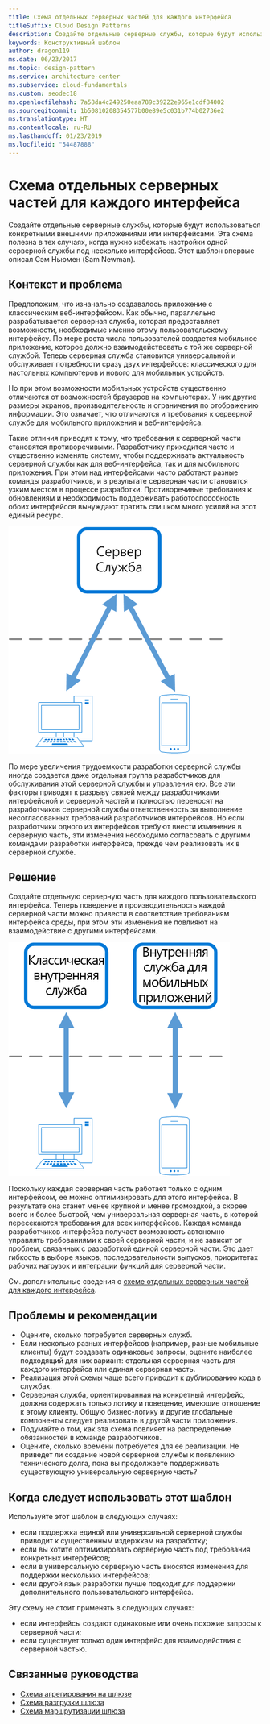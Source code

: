 ```yaml
---
title: Схема отдельных серверных частей для каждого интерфейса
titleSuffix: Cloud Design Patterns
description: Создайте отдельные серверные службы, которые будут использоваться конкретными внешними приложениями или интерфейсами.
keywords: Конструктивный шаблон
author: dragon119
ms.date: 06/23/2017
ms.topic: design-pattern
ms.service: architecture-center
ms.subservice: cloud-fundamentals
ms.custom: seodec18
ms.openlocfilehash: 7a58da4c249250eaa789c39222e965e1cdf84002
ms.sourcegitcommit: 1b50810208354577b00e89e5c031b774b02736e2
ms.translationtype: HT
ms.contentlocale: ru-RU
ms.lasthandoff: 01/23/2019
ms.locfileid: "54487888"
---
```

# <a name="backends-for-frontends-pattern"></a>Схема отдельных серверных частей для каждого интерфейса

Создайте отдельные серверные службы, которые будут использоваться конкретными внешними приложениями или интерфейсами. Эта схема полезна в тех случаях, когда нужно избежать настройки одной серверной службы под несколько интерфейсов. Этот шаблон впервые описал Сэм Ньюмен (Sam Newman).

## <a name="context-and-problem"></a>Контекст и проблема

Предположим, что изначально создавалось приложение с классическим веб-интерфейсом. Как обычно, параллельно разрабатывается серверная служба, которая предоставляет возможности, необходимые именно этому пользовательскому интерфейсу. По мере роста числа пользователей создается мобильное приложение, которое должно взаимодействовать с той же серверной службой. Теперь серверная служба становится универсальной и обслуживает потребности сразу двух интерфейсов: классического для настольных компьютеров и нового для мобильных устройств.

Но при этом возможности мобильных устройств существенно отличаются от возможностей браузеров на компьютерах. У них другие размеры экранов, производительность и ограничения по отображению информации. Это означает, что отличаются и требования к серверной службе для мобильного приложения и веб-интерфейса.

Такие отличия приводят к тому, что требования к серверной части становятся противоречивыми. Разработчику приходится часто и существенно изменять систему, чтобы поддерживать актуальность серверной службы как для веб-интерфейса, так и для мобильного приложения. При этом над интерфейсами часто работают разные команды разработчиков, и в результате серверная части становится узким местом в процессе разработки. Противоречивые требования к обновлениям и необходимость поддерживать работоспособность обоих интерфейсов вынуждают тратить слишком много усилий на этот единый ресурс.

![Контекст и проблема: схема отдельных серверных частей для каждого интерфейса](./_images/backend-for-frontend.png)

По мере увеличения трудоемкости разработки серверной службы иногда создается даже отдельная группа разработчиков для обслуживания этой серверной службы и управления ею. Все эти факторы приводят к разрыву связей между разработчиками интерфейсной и серверной частей и полностью переносят на разработчиков серверной службы ответственность за выполнение несогласованных требований разработчиков интерфейсов. Но если разработчики одного из интерфейсов требуют внести изменения в серверную часть, эти изменения необходимо согласовать с другими командами разработки интерфейса, прежде чем реализовать их в серверной службе.

## <a name="solution"></a>Решение

Создайте отдельную серверную часть для каждого пользовательского интерфейса. Теперь поведение и производительность каждой серверной части можно привести в соответствие требованиям интерфейса среды, при этом эти изменения не повлияют на взаимодействие с другими интерфейсами.

![Схема отдельных серверных частей для каждого интерфейса](./_images/backend-for-frontend-example.png)

Поскольку каждая серверная часть работает только с одним интерфейсом, ее можно оптимизировать для этого интерфейса. В результате она станет менее крупной и менее громоздкой, а скорее всего и более быстрой, чем универсальная серверная часть, в которой пересекаются требования для всех интерфейсов. Каждая команда разработчиков интерфейса получает возможность автономно управлять требованиями к своей серверной части, и не зависит от проблем, связанных с разработкой единой серверной части. Это дает гибкость в выборе языков, последовательности выпусков, приоритетах рабочих нагрузок и интеграции функций для серверной части.

См. дополнительные сведения о [схеме отдельных серверных частей для каждого интерфейса](https://samnewman.io/patterns/architectural/bff/).

## <a name="issues-and-considerations"></a>Проблемы и рекомендации

- Оцените, сколько потребуется серверных служб.
- Если несколько разных интерфейсов (например, разные мобильные клиенты) будут создавать одинаковые запросы, оцените наиболее подходящий для них вариант: отдельная серверная часть для каждого интерфейса или единая серверная часть.
- Реализация этой схемы чаще всего приводит к дублированию кода в службах.
- Серверная служба, ориентированная на конкретный интерфейс, должна содержать только логику и поведение, имеющие отношение к этому клиенту. Общую бизнес-логику и другие глобальные компоненты следует реализовать в другой части приложения.
- Подумайте о том, как эта схема повлияет на распределение обязанностей в команде разработчиков.
- Оцените, сколько времени потребуется для ее реализации. Не приведет ли создание новой серверной службы к появлению технического долга, пока вы продолжаете поддерживать существующую универсальную серверную часть?

## <a name="when-to-use-this-pattern"></a>Когда следует использовать этот шаблон

Используйте этот шаблон в следующих случаях:

- если поддержка единой или универсальной серверной службы приводит к существенным издержкам на разработку;
- если вы хотите оптимизировать серверную часть под требования конкретных интерфейсов;
- если в универсальную серверную часть вносятся изменения для поддержки нескольких интерфейсов;
- если другой язык разработки лучше подходит для поддержки дополнительного пользовательского интерфейса.

Эту схему не стоит применять в следующих случаях:

- если интерфейсы создают одинаковые или очень похожие запросы к серверной части;
- если существует только один интерфейс для взаимодействия с серверной частью.

## <a name="related-guidance"></a>Связанные руководства

- [Схема агрегирования на шлюзе](./gateway-aggregation.md)
- [Схема разгрузки шлюза](./gateway-offloading.md)
- [Схема маршрутизации шлюза](./gateway-routing.md)
